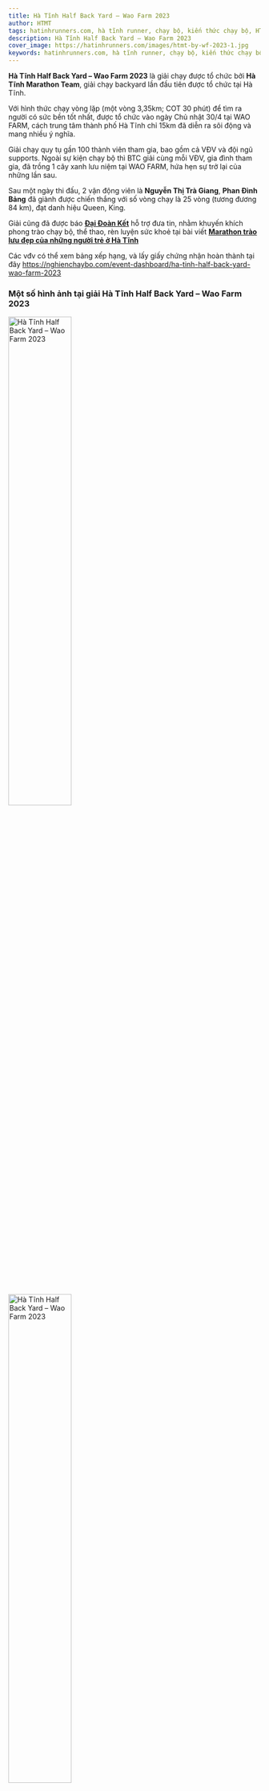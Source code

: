 ```yaml
---
title: Hà Tĩnh Half Back Yard – Wao Farm 2023
author: HTMT
tags: hatinhrunners.com, hà tĩnh runner, chạy bộ, kiến thức chạy bộ, HTR-HTMT, backyard ultra
description: Hà Tĩnh Half Back Yard – Wao Farm 2023
cover_image: https://hatinhrunners.com/images/htmt-by-wf-2023-1.jpg
keywords: hatinhrunners.com, hà tĩnh runner, chạy bộ, kiến thức chạy bộ, backyard ultra
---
```


**Hà Tĩnh Half Back Yard – Wao Farm 2023** là giải chạy được tổ chức bởi **Hà Tĩnh Marathon Team**, giải chạy backyard lần đầu tiên được tổ chức tại Hà Tĩnh.

Với hình thức chạy vòng lặp (một vòng 3,35km; COT 30 phút) để tìm ra người có sức bền tốt nhất, được tổ chức vào ngày Chủ nhật 30/4 tại WAO FARM, cách trung tâm thành phố Hà Tĩnh chỉ 15km đã diễn ra sôi động và mang nhiều ý nghĩa.

Giải chạy quy tụ gần 100 thành viên tham gia, bao gồm cả VĐV và đội ngũ supports. Ngoài sự kiện chạy bộ thì BTC giải cùng mỗi VĐV, gia đình tham gia, đã trồng 1 cây xanh lưu niệm tại WAO FARM, hứa hẹn sự trở lại của những lần sau.

Sau một ngày thi đấu, 2 vận động viên là **Nguyễn Thị Trà Giang**, **Phan Đình Bảng** đã giành được chiến thắng với số vòng chạy là 25 vòng (tương đương 84 km), đạt danh hiệu Queen, King.

Giải cũng đã được báo **<a href="http://daidoanket.vn/" target="_blank">Đại Đoàn Kết</a>** hỗ trợ đưa tin, nhằm khuyến khích phong trào chạy bộ, thể thao, rèn luyện sức khoẻ tại bài viết **<a href="http://daidoanket.vn/marathon-trao-luu-dep-cua-nhung-nguoi-tre-o-ha-tinh-5716710.html" target="_blank">Marathon trào lưu đẹp của những người trẻ ở Hà Tĩnh</a>**

Các vđv có thể xem bảng xếp hạng, và lấy giấy chứng nhận hoàn thành tại đây <a href="https://nghienchaybo.com/event-dashboard/ha-tinh-half-back-yard-wao-farm-2023" target="_blank">https://nghienchaybo.com/event-dashboard/ha-tinh-half-back-yard-wao-farm-2023</a>

### Một số hình ảnh tại giải Hà Tĩnh Half Back Yard – Wao Farm 2023

<img src="../images/htmt-by-wf-2023-13.jpg" alt="Hà Tĩnh Half Back Yard – Wao Farm 2023" width="50%" height="50%">
<img src="../images/htmt-by-wf-2023-12.jpg" alt="Hà Tĩnh Half Back Yard – Wao Farm 2023" width="50%" height="50%">
<img src="../images/htmt-by-wf-2023-1.jpg" alt="Hà Tĩnh Half Back Yard – Wao Farm 2023" width="50%" height="50%">
<img src="../images/htmt-by-wf-2023-2.jpg" alt="Hà Tĩnh Half Back Yard – Wao Farm 2023" width="50%" height="50%">
<img src="../images/htmt-by-wf-2023-3.jpg" alt="Hà Tĩnh Half Back Yard – Wao Farm 2023" width="50%" height="50%">
<img src="../images/htmt-by-wf-2023-4.jpg" alt="Hà Tĩnh Half Back Yard – Wao Farm 2023" width="50%" height="50%">
<img src="../images/htmt-by-wf-2023-5.jpg" alt="Hà Tĩnh Half Back Yard – Wao Farm 2023" width="50%" height="50%">
<img src="../images/htmt-by-wf-2023-6.jpg" alt="Hà Tĩnh Half Back Yard – Wao Farm 2023" width="50%" height="50%">
<img src="../images/htmt-by-wf-2023-7.jpg" alt="Hà Tĩnh Half Back Yard – Wao Farm 2023" width="50%" height="50%">
<img src="../images/htmt-by-wf-2023-8.jpg" alt="Hà Tĩnh Half Back Yard – Wao Farm 2023" width="50%" height="50%">
<img src="../images/htmt-by-wf-2023-9.jpg" alt="Hà Tĩnh Half Back Yard – Wao Farm 2023" width="50%" height="50%">
<img src="../images/htmt-by-wf-2023-10.jpg" alt="Hà Tĩnh Half Back Yard – Wao Farm 2023" width="50%" height="50%">
<img src="../images/htmt-by-wf-2023-11.jpg" alt="Hà Tĩnh Half Back Yard – Wao Farm 2023" width="50%" height="50%">
<img src="../images/htmt-by-wf-2023-14.jpeg" alt="Hà Tĩnh Half Back Yard – Wao Farm 2023" width="50%" height="50%">
<img src="../images/htmt-by-wf-2023-15.jpeg" alt="Hà Tĩnh Half Back Yard – Wao Farm 2023" width="50%" height="50%">


### Link tải hình

- [Google Drive](https://drive.google.com/drive/folders/1H8nDNHV589u3dnAO24DuKM26PHq9unyh)

#HTR-HTMT

#HaTinhRunners

